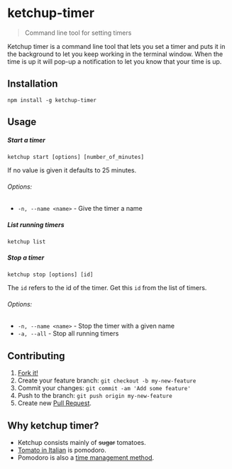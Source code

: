 # ketchup-timer

> Command line tool for setting timers

Ketchup timer is a command line tool that lets you set a timer and puts it in the background to let you keep working in the terminal window. When the time is up it will pop-up a notification to let you know that your time is up.

## Installation

```
npm install -g ketchup-timer
```

## Usage

##### Start a timer

```
ketchup start [options] [number_of_minutes]
```
If no value is given it defaults to 25 minutes.

###### Options:
* `-n, --name <name>` - Give the timer a name

##### List running timers

```
ketchup list
```

##### Stop a timer

```
ketchup stop [options] [id]
```

The `id` refers to the id of the timer. Get this `id` from the list of timers.

###### Options:
* `-n, --name <name>` - Stop the timer with a given name
* `-a, --all` - Stop all running timers

## Contributing

1. [Fork it!](https://github.com/hjerling/ketchup-timer/fork)
2. Create your feature branch: `git checkout -b my-new-feature`
3. Commit your changes: `git commit -am 'Add some feature'`
4. Push to the branch: `git push origin my-new-feature`
5. Create new [Pull Request](https://github.com/hjerling/ketchup-timer/pulls).

## Why ketchup timer?

* Ketchup consists mainly of ~~sugar~~ tomatoes.
* [Tomato in Italian](https://translate.google.co.uk/#en/it/tomato) is pomodoro.
* Pomodoro is also a [time management method](https://en.wikipedia.org/wiki/Pomodoro_Technique).
